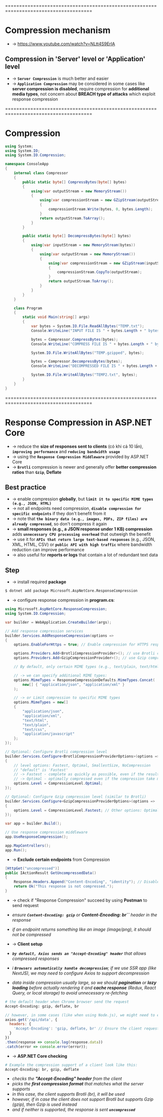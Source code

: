 =====================================================================================
# Compression mechanism
* -> https://www.youtube.com/watch?v=NLtt4S9ErIA

## Compression in 'Server' level or 'Application' level
* -> **`Server Compression`** is much better and easier
* -> **`Application Compression`** may be considered in some cases like **server compression is disabled**, require compression for **additional media types**, not concern about **BREACH type of attacks** which exploit response compression

=====================================================================================
# Compression 

```cs
using System;
using System.IO;
using System.IO.Compression;

namespace ConsoleApp
{
    internal class Compressor
    {
        public static byte[] CompressBytes(byte[] bytes)
        {
            using(var outputStream = new MemoryStream())
            {
                using(var compressionStream = new GZipStream(outputStream, CompressionLevel.Optimal))
                {
                    compressionStream.Write(bytes, 0, bytes.Length);
                }
                return outputStream.ToArray();
            }
        }

        public static byte[] DecompressBytes(byte[] bytes)
        {
            using(var inputStream = new MemoryStream(bytes))
            {
                using(var outputStream = new MemoryStream())
                {
                    using(var compressionStream = new GZipStream(inputStream, CompressionMode.Decompress))
                    {
                        compressionStream.CopyTo(outputStream);
                    }
                    return outputStream.ToArray();
                }
            }
        }
    }

    class Program
    {
        static void Main(string[] args)
        {
            var bytes = System.IO.File.ReadAllBytes("TEMP.txt");
            Console.WriteLine("INPUT FILE IS " + bytes.Length + " bytes");

            bytes = Compressor.CompressBytes(bytes);
            Console.WriteLine("COMPRESS FILE IS " + bytes.Length + " bytes");

            System.IO.File.WriteAllBytes("TEMP.gzipped", bytes);

            bytes = Compressor.DecompressBytes(bytes);
            Console.WriteLine("DECOMPRESSED FILE IS " + bytes.Length + " bytes");

            System.IO.File.WriteAllBytes("TEMP2.txt", bytes);
        }
    }
}
```

=====================================================================================
# Response Compression in ASP.NET Core
* -> reduce the **size of responses sent to clients** (có khi cả 10 lần), **`improving performance`** and **`reducing bandwidth usage`**
* -> using the **`Response Compression Middleware`** provided by ASP.NET Core
* -> **`Brotli`** compression is newer and generally offer **better compression ratios** than **`Gzip`**, **Deflate**

## Best practice
* -> enable compression **globally**, but **`limit it to specific MIME types (e.g., JSON, HTML)`**
* -> not all endpoints need compression, **`disable compression for specific endpoints`** if they don't benefit from it
* -> note that **`the binary data (e.g., images, PDFs, ZIP files) are already compressed`**, so don't compress it again
* -> **small responses (e.g., a JSON response under 1 KB) compression** adds **`unnecessary CPU processing overhead`** that outweigh the benefit
* -> use it for **`APIs that return large text-based responses`** (e.g., JSON, XML, HTML, CSV) or **`public API with high traffic`** where bandwidth reduction can improve performance
* -> also useful for **reports or logs** that contain a lot of redundant text data

## Step
* -> install required **package**
```bash
$ dotnet add package Microsoft.AspNetCore.ResponseCompression
```

* -> configure response compression in **program.cs**:
```cs
using Microsoft.AspNetCore.ResponseCompression;
using System.IO.Compression;

var builder = WebApplication.CreateBuilder(args);

// Add response compression services
builder.Services.AddResponseCompression(options =>
{
    options.EnableForHttps = true; // Enable compression for HTTPS responses

    options.Providers.Add<BrotliCompressionProvider>(); // use Brotli compression - better compression than Gzip
    options.Providers.Add<GzipCompressionProvider>(); // use Gzip compression as fallback

    // By default, only certain MIME types (e.g., text/plain, text/html) are compressed

    // -> we can specify additional MIME types:
    options.MimeTypes = ResponseCompressionDefaults.MimeTypes.Concat(
        new[] { "application/json", "application/xml" }
    );

    // -> or Limit compression to specific MIME types
    options.MimeTypes = new[] 
    {
        "application/json",
        "application/xml",
        "text/html",
        "text/plain",
        "text/css",
        "application/javascript"
    };
});

// Optional: Configure Brotli compression level
builder.Services.Configure<BrotliCompressionProviderOptions>(options =>
{
    // level options: Fastest, Optimal, SmallestSize, NoCompression
    // "default" is 'Fastest'
    // -> Fastest - complete as quickly as possible, even if the resulting output isn't optimally compressed
    // -> Optimal - optimally compressed even if the compression take more time to complete
    options.Level = CompressionLevel.Optimal;
});

// Optional: Configure Gzip compression level (similar to Brotli)
builder.Services.Configure<GzipCompressionProviderOptions>(options =>
{
    options.Level = CompressionLevel.Fastest; // Other options: Optimal, NoCompression
});

var app = builder.Build();

// Use response compression middleware
app.UseResponseCompression();

app.MapControllers();
app.Run();
```

* -> **Exclude certain endpoints** from Compression
```cs
[HttpGet("uncompressed")]
public IActionResult GetUncompressedData()
{
    Response.Headers.Append("Content-Encoding", "identity"); // Disable compression
    return Ok("This response is not compressed.");
}
```

* -> check if "Response Compression" succeed by using **Postman** to send request
* _ensure **`Content-Encoding: gzip`** or **Content-Encoding: br``** header in the response_
* _if an endpoint returns something like an image (image/png), it should not be compressed_

* -> **Client setup**
* _**`by default, Axios sends an "Accept-Encoding" header`** that allows compressed responses_ 
* _i **`Browsers automatically handle decompression`**; if we use SSR app (like NextJS), we may need to configure Axios to support decompression_
* _data inside compression usually large, so we should **pagination** or **lazy loading** before actually rendering it and **cache response** (Redux, React Query, or local storage) to avoid unnecessary re-fetching_
```bash
# the default header when Chrome browser send the request
Accept-Encoding: gzip, deflate, br
```
```js
// however, in some cases (like when using Node.js), we might need to explicitly set 'Accept-Encoding' header
axios.get('/api/data', {
  headers: {
    'Accept-Encoding': 'gzip, deflate, br' // Ensure the client requests compressed responses
  }
})
.then(response => console.log(response.data))
.catch(error => console.error(error));
```

* -> **ASP.NET Core checking**
```bash
# Example the compression support of a client look like this:
Accept-Encoding: br, gzip, deflate
```
* _checks the **"Accept-Encoding" header** from the client_
* _picks the **first compression format** that matches what the server supports_
* _in this case, the client supports Brotli (br), it will be used_
* _however, if in case the client does not support Brotli but supports Gzip (gzip), then Gzip is used instead_
* _and if neither is supported, the response is sent **`uncompressed`**_

